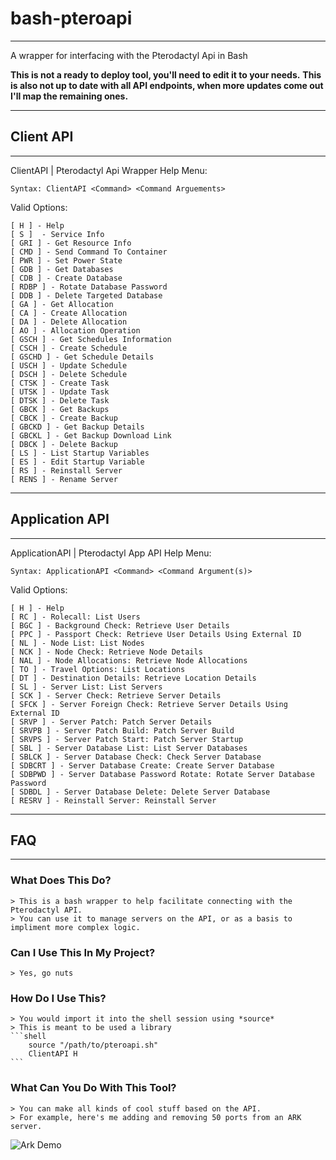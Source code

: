 # bash-pteroapi

---

A wrapper for interfacing with the Pterodactyl Api in Bash

**This is not a ready to deploy tool, you'll need to edit it to your needs.**
**This is also not up to date with all API endpoints, when more updates come out I'll map the remaining ones.**

---
## Client API
---

ClientAPI | Pterodactyl Api Wrapper Help Menu:

    Syntax: ClientAPI <Command> <Command Arguements>

Valid Options:

    [ H ] - Help
    [ S ]  - Service Info
    [ GRI ] - Get Resource Info
    [ CMD ] - Send Command To Container
    [ PWR ] - Set Power State
    [ GDB ] - Get Databases
    [ CDB ] - Create Database
    [ RDBP ] - Rotate Database Password
    [ DDB ] - Delete Targeted Database
    [ GA ] - Get Allocation
    [ CA ] - Create Allocation
    [ DA ] - Delete Allocation
    [ AO ] - Allocation Operation  
    [ GSCH ] - Get Schedules Information
    [ CSCH ] - Create Schedule
    [ GSCHD ] - Get Schedule Details
    [ USCH ] - Update Schedule
    [ DSCH ] - Delete Schedule
    [ CTSK ] - Create Task
    [ UTSK ] - Update Task
    [ DTSK ] - Delete Task
    [ GBCK ] - Get Backups
    [ CBCK ] - Create Backup
    [ GBCKD ] - Get Backup Details
    [ GBCKL ] - Get Backup Download Link
    [ DBCK ] - Delete Backup
    [ LS ] - List Startup Variables
    [ ES ] - Edit Startup Variable
    [ RS ] - Reinstall Server
    [ RENS ] - Rename Server

---
## Application API
---

ApplicationAPI | Pterodactyl App API Help Menu:

    Syntax: ApplicationAPI <Command> <Command Argument(s)>

Valid Options:

    [ H ] - Help
    [ RC ] - Rolecall: List Users
    [ BGC ] - Background Check: Retrieve User Details
    [ PPC ] - Passport Check: Retrieve User Details Using External ID
    [ NL ] - Node List: List Nodes
    [ NCK ] - Node Check: Retrieve Node Details
    [ NAL ] - Node Allocations: Retrieve Node Allocations
    [ TO ] - Travel Options: List Locations
    [ DT ] - Destination Details: Retrieve Location Details
    [ SL ] - Server List: List Servers
    [ SCK ] - Server Check: Retrieve Server Details
    [ SFCK ] - Server Foreign Check: Retrieve Server Details Using External ID
    [ SRVP ] - Server Patch: Patch Server Details
    [ SRVPB ] - Server Patch Build: Patch Server Build
    [ SRVPS ] - Server Patch Start: Patch Server Startup
    [ SBL ] - Server Database List: List Server Databases
    [ SBLCK ] - Server Database Check: Check Server Database
    [ SDBCRT ] - Server Database Create: Create Server Database
    [ SDBPWD ] - Server Database Password Rotate: Rotate Server Database Password
    [ SDBDL ] - Server Database Delete: Delete Server Database
    [ RESRV ] - Reinstall Server: Reinstall Server


---
## FAQ
---

### What Does This Do?
    > This is a bash wrapper to help facilitate connecting with the Pterodactyl API.
    > You can use it to manage servers on the API, or as a basis to impliment more complex logic.

### Can I Use This In My Project?
    > Yes, go nuts

### How Do I Use This?

    > You would import it into the shell session using *source*
    > This is meant to be used a library
    ```shell
        source "/path/to/pteroapi.sh"
        ClientAPI H
    ```

### What Can You Do With This Tool?
    > You can make all kinds of cool stuff based on the API.
    > For example, here's me adding and removing 50 ports from an ARK server.
![Ark Demo](../main/README/demo_wrapper.gif)
